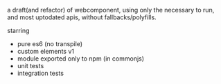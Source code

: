 a draft(and refactor) of webcomponent, using only the necessary to run, and most uptodated apis, without fallbacks/polyfills.

starring

- pure es6 (no transpile)
- custom elements v1
- module exported only to npm (in commonjs)
- unit tests
- integration tests